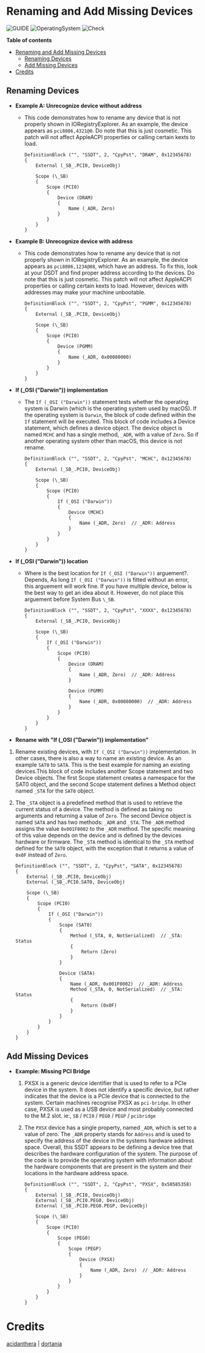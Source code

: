 # Renaming and Add Missing Devices

![GUIDE](https://img.shields.io/badge/Guide-ACPI-purple)
![OperatingSystem](https://img.shields.io/badge/OS-Hackintosh-blue)
![Check](https://img.shields.io/badge/Status-Pass-brightgreen)

**Table of contents**

- [Renaming and Add Missing Devices](#renaming-and-add-missing-devices)
  - [Renaming Devices](#renaming-devices)
  - [Add Missing Devices](#add-missing-devices)
- [Credits](#credits)

## Renaming Devices

-   **Example A: Unrecognize device without address**

    -   This code demonstrates how to rename any device that is not properly shown in IORegistryExplorer. As an example, the device appears as `pci8086,4321@0`. Do note that this is just cosmetic. This patch will not affect AppleACPI properties or calling certain kexts to load.

        ```asl
        DefinitionBlock ("", "SSDT", 2, "CpyPst", "DRAM", 0x12345678)
        {
            External (_SB_.PCI0, DeviceObj)

            Scope (\_SB)
            {
                Scope (PCI0)
                {
                    Device (DRAM)
                    {
                        Name (_ADR, Zero)
                    }
                }
            }
        }
        ```

-   **Example B: Unrecognize device with address**

    -   This code demonstrates how to rename any device that is not properly shown in IORegistryExplorer. As an example, the device appears as `pci8086,1234@08`, which have an address. To fix this, look at your DSDT and find proper address according to the devices. Do note that this is just cosmetic. This patch will not affect AppleACPI properties or calling certain kexts to load. However, devices with addresses may make your machine unbootable.

        ```asl
        DefinitionBlock ("", "SSDT", 2, "CpyPst", "PGMM", 0x12345678)
        {
            External (_SB_.PCI0, DeviceObj)

            Scope (\_SB)
            {
                Scope (PCI0)
                {
                    Device (PGMM)
                    {
                        Name (_ADR, 0x00080000)
                    }
                }
            }
        }
        ```

-   **If (\_OSI ("Darwin")) implementation**

    -   The `If (_OSI ("Darwin"))` statement tests whether the operating system is Darwin (which is the operating system used by macOS). If the operating system is `Darwin`, the block of code defined within the `If` statement will be executed. This block of code includes a Device statement, which defines a device object. The device object is named `MCHC` and has a single method, `_ADR`, with a value of `Zero`. So if another operating system other than macOS, this device is not rename.

        ```asl
        DefinitionBlock ("", "SSDT", 2, "CpyPst", "MCHC", 0x12345678)
        {
            External (_SB_.PCI0, DeviceObj)

            Scope (\_SB)
            {
                Scope (PCI0)
                {
                    If (_OSI ("Darwin"))
                    {
                        Device (MCHC)
                        {
                            Name (_ADR, Zero)  // _ADR: Address
                        }
                    }
                }
            }
        }
        ```

-   **If (\_OSI ("Darwin")) location**

    -   Where is the best location for `If (_OSI ("Darwin"))` arguement?. Depends, As long `If (_OSI ("Darwin"))` is fitted without an error, this arguement will work fine. If you have multiple device, below is the best way to get an idea about it. However, do not place this arguement before System Bus `\_SB`.

        ```asl
        DefinitionBlock ("", "SSDT", 2, "CpyPst", "XXXX", 0x12345678)
        {
            External (_SB_.PCI0, DeviceObj)

            Scope (\_SB)
            {
                If (_OSI ("Darwin"))
                {
                    Scope (PCI0)
                    {
                        Device (DRAM)
                        {
                            Name (_ADR, Zero)  // _ADR: Address
                        }

                        Device (PGMM)
                        {
                            Name (_ADR, 0x00080000)  // _ADR: Address
                        }
                    }
                }
            }
        }
        ```

-   **Rename with "If (\_OSI ("Darwin")) implementation"**

  1.  Rename existing devices, with `If (_OSI ("Darwin"))` implementation. In other cases, there is also a way to name an existing device. As an example `SAT0` to `SATA`. This is the best example for naming an existing devices.This block of code includes another Scope statement and two Device objects. The first Scope statement creates a namespace for the SAT0 object, and the second Scope statement defines a Method object named `_STA` for the `SAT0` object.
  2.  The `_STA` object is a predefined method that is used to retrieve the current status of a device. The method is defined as taking no arguments and returning a value of `Zero`. The second Device object is named `SATA` and has two methods: `_ADR` and `_STA`. The `_ADR` method assigns the value `0x001F0002` to the `_ADR` method. The specific meaning of this value depends on the device and is defined by the devices hardware or firmware. The `_STA` method is identical to the `_STA` method defined for the `SAT0` object, with the exception that it returns a value of `0x0F` instead of `Zero`.

        ```asl
        DefinitionBlock ("", "SSDT", 2, "CpyPst", "SATA", 0x12345678)
        {
            External (_SB_.PCI0, DeviceObj)
            External (_SB_.PCI0.SAT0, DeviceObj)

            Scope (\_SB)
            {
                Scope (PCI0)
                {
                    If (_OSI ("Darwin"))
                    {
                        Scope (SAT0)
                        {
                            Method (_STA, 0, NotSerialized)  // _STA: Status
                            {
                                Return (Zero)
                            }
                        }

                        Device (SATA)
                        {
                            Name (_ADR, 0x001F0002)  // _ADR: Address
                            Method (_STA, 0, NotSerialized)  // _STA: Status
                            {
                                Return (0x0F)
                            }
                        }
                    }
                }
            }
        }
        ```

## Add Missing Devices

-   **Example: Missing PCI Bridge**

    1.  PXSX is a generic device identifier that is used to refer to a PCIe device in the system. It does not identify a specific device, but rather indicates that the device is a PCIe device that is connected to the system. Certain machines recognise PXSX as `pci-bridge`. In other case, PXSX is used as a USB device and most probably connected to the M.2 slot. ie:, `SB` / `PCI0` / `PEG0` / `PEGP` / `pcibridge`
    2.  The `PXSX` device has a single property, named `_ADR`, which is set to a value of zero. The `_ADR` property stands for `Address` and is used to specify the address of the device in the systems hardware address space. Overall, this SSDT appears to be defining a device tree that describes the hardware configuration of the system. The purpose of the code is to provide the operating system with information about the hardware components that are present in the system and their locations in the hardware address space.

        ```asl
        DefinitionBlock ("", "SSDT", 2, "CpyPst", "PXSX", 0x50585358)
        {
            External (_SB_.PCI0, DeviceObj)
            External (_SB_.PCI0.PEG0, DeviceObj)
            External (_SB_.PCI0.PEG0.PEGP, DeviceObj)

            Scope (\_SB)
            {
                Scope (PCI0)
                {
                    Scope (PEG0)
                    {
                        Scope (PEGP)
                        {
                            Device (PXSX)
                            {
                                Name (_ADR, Zero)  // _ADR: Address
                            }
                        }
                    }
                }
            }
        }
        ```

# Credits

[acidanthera](https://github.com/acidanthera/) | [dortania](https://dortania.github.io)
